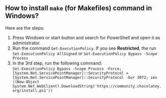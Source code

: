 ## How to install ```make``` (for Makefiles) command in Windows?  

Here are the steps:  
1. Press Windows or start button and search for PowerShell and open it as administrator.  
2. Run the command ```Get-ExecutionPolicy```. If you see **Restricted**, the run ```Set-ExecutionPolicy AllSigned``` or ```Set-ExecutionPolicy Bypass -Scope Process```  
3. In the 3rd step, run the following command:  
```Set-ExecutionPolicy Bypass -Scope Process -Force; [System.Net.ServicePointManager]::SecurityProtocol = [System.Net.ServicePointManager]::SecurityProtocol -bor 3072; iex ((New-Object System.Net.WebClient).DownloadString('https://community.chocolatey.org/install.ps1'))```   